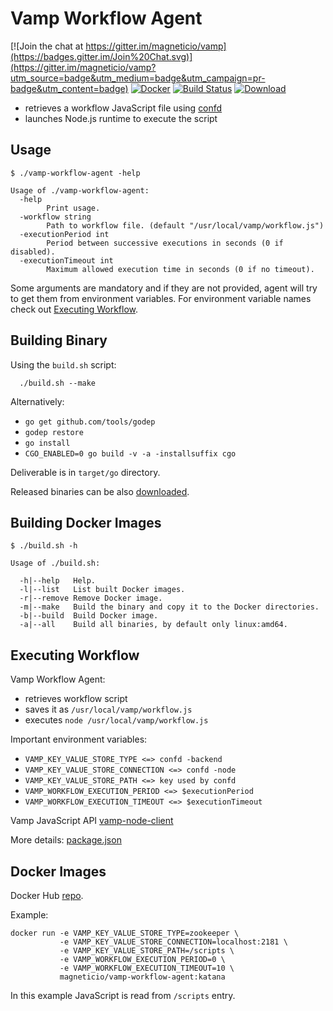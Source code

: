 # Vamp Workflow Agent

[![Join the chat at https://gitter.im/magneticio/vamp](https://badges.gitter.im/Join%20Chat.svg)](https://gitter.im/magneticio/vamp?utm_source=badge&utm_medium=badge&utm_campaign=pr-badge&utm_content=badge)
[![Docker](https://img.shields.io/badge/docker-images-blue.svg)](https://img.shields.io/badge/docker-images-blue.svg)
[![Build Status](https://travis-ci.org/magneticio/vamp-workflow-agent.svg?branch=master)](https://travis-ci.org/magneticio/vamp-workflow-agent)
[![Download](https://api.bintray.com/packages/magnetic-io/downloads/vamp-workflow-agent/images/download.svg) ](https://bintray.com/magnetic-io/downloads/vamp-workflow-agent/_latestVersion)

- retrieves a workflow JavaScript file using [confd](https://github.com/kelseyhightower/confd)
- launches Node.js runtime to execute the script

## Usage

```
$ ./vamp-workflow-agent -help
                                       
Usage of ./vamp-workflow-agent:
  -help
        Print usage.
  -workflow string
        Path to workflow file. (default "/usr/local/vamp/workflow.js")
  -executionPeriod int
        Period between successive executions in seconds (0 if disabled).
  -executionTimeout int
        Maximum allowed execution time in seconds (0 if no timeout).
```

Some arguments are mandatory and if they are not provided, agent will try to get them from environment variables. 
For environment variable names check out [Executing Workflow](https://github.com/magneticio/vamp-workflow-agent#executing-workflow).

## Building Binary

Using the `build.sh` script:
```
  ./build.sh --make
```

Alternatively:

- `go get github.com/tools/godep`
- `godep restore`
- `go install`
- `CGO_ENABLED=0 go build -v -a -installsuffix cgo`

Deliverable is in `target/go` directory.

Released binaries can be also [downloaded](https://bintray.com/magnetic-io/downloads/vamp-workflow-agent).
 
## Building Docker Images

```
$ ./build.sh -h

Usage of ./build.sh:

  -h|--help   Help.
  -l|--list   List built Docker images.
  -r|--remove Remove Docker image.
  -m|--make   Build the binary and copy it to the Docker directories.
  -b|--build  Build Docker image.
  -a|--all    Build all binaries, by default only linux:amd64.
```

## Executing Workflow

Vamp Workflow Agent:

- retrieves workflow script
- saves it as `/usr/local/vamp/workflow.js`
- executes `node /usr/local/vamp/workflow.js`

Important environment variables:

- `VAMP_KEY_VALUE_STORE_TYPE <=> confd -backend`
- `VAMP_KEY_VALUE_STORE_CONNECTION <=> confd -node`
- `VAMP_KEY_VALUE_STORE_PATH <=> key used by confd`
- `VAMP_WORKFLOW_EXECUTION_PERIOD <=> $executionPeriod`
- `VAMP_WORKFLOW_EXECUTION_TIMEOUT <=> $executionTimeout`

Vamp JavaScript API [vamp-node-client](https://github.com/magneticio/vamp-node-client)

More details: [package.json](https://github.com/magneticio/vamp-workflow-agent/blob/master/package.json)

## Docker Images

Docker Hub [repo](https://hub.docker.com/r/magneticio/vamp-workflow-agent/).

Example:

```
docker run -e VAMP_KEY_VALUE_STORE_TYPE=zookeeper \
           -e VAMP_KEY_VALUE_STORE_CONNECTION=localhost:2181 \
           -e VAMP_KEY_VALUE_STORE_PATH=/scripts \
           -e VAMP_WORKFLOW_EXECUTION_PERIOD=0 \
           -e VAMP_WORKFLOW_EXECUTION_TIMEOUT=10 \
           magneticio/vamp-workflow-agent:katana
```

In this example JavaScript is read from `/scripts` entry.
